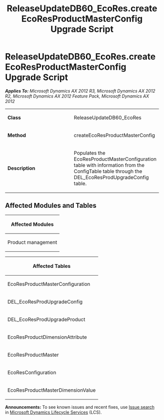 ﻿---
title: ReleaseUpdateDB60_EcoRes.createEcoResProductMasterConfig Upgrade Script
TOCTitle: ReleaseUpdateDB60_EcoRes.createEcoResProductMasterConfig Upgrade Script
ms:assetid: eeea3911-6460-6a9f-21df-59c4abd6278e
ms:mtpsurl: https://msdn.microsoft.com/en-us/library/JJ719985(v=AX.60)
ms:contentKeyID: 49712058
ms.date: 05/18/2015
mtps_version: v=AX.60
---

# ReleaseUpdateDB60\_EcoRes.createEcoResProductMasterConfig Upgrade Script 


_**Applies To:** Microsoft Dynamics AX 2012 R3, Microsoft Dynamics AX 2012 R2, Microsoft Dynamics AX 2012 Feature Pack, Microsoft Dynamics AX 2012_

<table>
<colgroup>
<col style="width: 50%" />
<col style="width: 50%" />
</colgroup>
<tbody>
<tr class="odd">
<td><p><strong>Class</strong></p></td>
<td><p>ReleaseUpdateDB60_EcoRes</p></td>
</tr>
<tr class="even">
<td><p><strong>Method</strong></p></td>
<td><p>createEcoResProductMasterConfig</p></td>
</tr>
<tr class="odd">
<td><p><strong>Description</strong></p></td>
<td><p>Populates the EcoResProductMasterConfiguration table with information from the ConfigTable table through the DEL_EcoResProdUpgradeConfig table.</p></td>
</tr>
</tbody>
</table>


## Affected Modules and Tables

<table>
<colgroup>
<col style="width: 100%" />
</colgroup>
<thead>
<tr class="header">
<th><p>Affected Modules</p></th>
</tr>
</thead>
<tbody>
<tr class="odd">
<td><p>Product management</p></td>
</tr>
</tbody>
</table>


<table>
<colgroup>
<col style="width: 100%" />
</colgroup>
<thead>
<tr class="header">
<th><p>Affected Tables</p></th>
</tr>
</thead>
<tbody>
<tr class="odd">
<td><p>EcoResProductMasterConfiguration</p></td>
</tr>
<tr class="even">
<td><p>DEL_EcoResProdUpgradeConfig</p></td>
</tr>
<tr class="odd">
<td><p>DEL_EcoResProdUpgradeProduct</p></td>
</tr>
<tr class="even">
<td><p>EcoResProductDimensionAttribute</p></td>
</tr>
<tr class="odd">
<td><p>EcoResProductMaster</p></td>
</tr>
<tr class="even">
<td><p>EcoResConfiguration</p></td>
</tr>
<tr class="odd">
<td><p>EcoResProductMasterDimensionValue</p></td>
</tr>
</tbody>
</table>

  
**Announcements:** To see known issues and recent fixes, use [Issue search](http://go.microsoft.com/fwlink/?linkid=389258) in [Microsoft Dynamics Lifecycle Services](http://go.microsoft.com/fwlink/?linkid=306505) (LCS).

